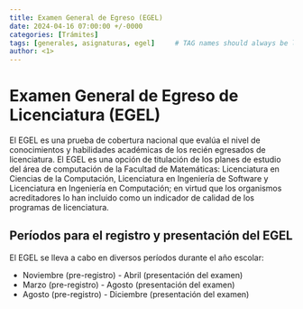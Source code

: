 ```yaml
---
title: Examen General de Egreso (EGEL)
date: 2024-04-16 07:00:00 +/-0000
categories: [Trámites]
tags: [generales, asignaturas, egel]     # TAG names should always be lowercase
author: <1>
---
```


# Examen General de Egreso de Licenciatura (EGEL)

El EGEL es una prueba de cobertura nacional que evalúa el nivel de conocimientos y habilidades académicas de los recién egresados de licenciatura. El EGEL es una opción de titulación de los planes de estudio del área de computación de la Facultad de Matemáticas: Licenciatura en Ciencias de la Computación, Licenciatura en Ingeniería de Software y Licenciatura en Ingeniería en Computación; en virtud que los organismos acreditadores lo han incluido como un indicador de calidad de los programas de licenciatura.

## Períodos para el registro y presentación del EGEL

El EGEL se lleva a cabo en diversos períodos durante el año escolar:

- Noviembre (pre-registro) - Abril (presentación del examen)
- Marzo (pre-registro) - Agosto (presentación del examen)
- Agosto (pre-registro) - Diciembre (presentación del examen)
